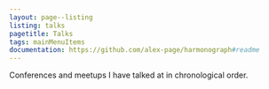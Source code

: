 ```yaml
---
layout: page--listing
listing: talks
pagetitle: Talks
tags: mainMenuItems
documentation: https://github.com/alex-page/harmonograph#readme
---
```

Conferences and meetups I have talked at in chronological order.
